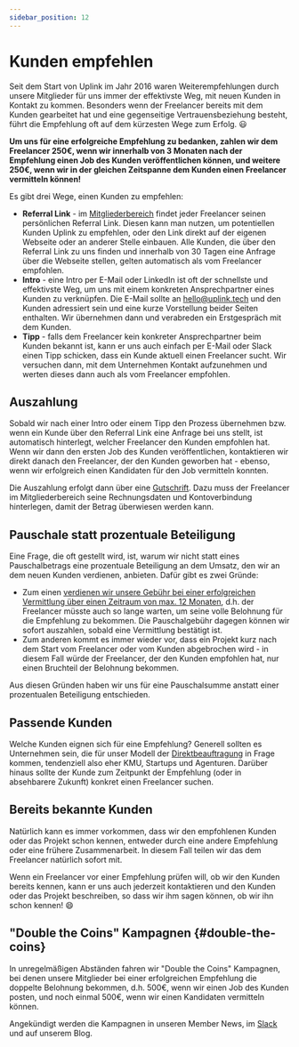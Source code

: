```yaml
---
sidebar_position: 12
---
```


# Kunden empfehlen

Seit dem Start von Uplink im Jahr 2016 waren Weiterempfehlungen durch unsere Mitglieder für uns immer der effektivste Weg, mit neuen Kunden in Kontakt zu kommen. Besonders wenn der Freelancer bereits mit dem Kunden gearbeitet hat und eine gegenseitige Vertrauensbeziehung besteht, führt die Empfehlung oft auf dem kürzesten Wege zum Erfolg. 😃

**Um uns für eine erfolgreiche Empfehlung zu bedanken, zahlen wir dem Freelancer 250€, wenn wir innerhalb von 3 Monaten nach der Empfehlung einen Job des Kunden veröffentlichen können, und weitere 250€, wenn wir in der gleichen Zeitspanne dem Kunden einen Freelancer vermitteln können!**

Es gibt drei Wege, einen Kunden zu empfehlen:

* **Referral Link** - im [Mitgliederbereich](https://my.uplink.tech/) findet jeder Freelancer seinen persönlichen Referral Link. Diesen kann man nutzen, um potentiellen Kunden Uplink zu empfehlen, oder den Link direkt auf der eigenen Webseite oder an anderer Stelle einbauen. Alle Kunden, die über den Referral Link zu uns finden und innerhalb von 30 Tagen eine Anfrage über die Webseite stellen, gelten automatisch als vom Freelancer empfohlen.
* **Intro** - eine Intro per E-Mail oder LinkedIn ist oft der schnellste und effektivste Weg, um uns mit einem konkreten Ansprechpartner eines Kunden zu verknüpfen. Die E-Mail sollte an hello@uplink.tech und den Kunden adressiert sein und eine kurze Vorstellung beider Seiten enthalten. Wir übernehmen dann und verabreden ein Erstgespräch mit dem Kunden.
* **Tipp** - falls dem Freelancer kein konkreter Ansprechpartner beim Kunden bekannt ist, kann er uns auch einfach per E-Mail oder Slack einen Tipp schicken, dass ein Kunde aktuell einen Freelancer sucht. Wir versuchen dann, mit dem Unternehmen Kontakt aufzunehmen und werten dieses dann auch als vom Freelancer empfohlen.

## Auszahlung

Sobald wir nach einer Intro oder einem Tipp den Prozess übernehmen bzw. wenn ein Kunde über den Referral Link eine Anfrage bei uns stellt, ist automatisch hinterlegt, welcher Freelancer den Kunden empfohlen hat. Wenn wir dann den ersten Job des Kunden veröffentlichen, kontaktieren wir direkt danach den Freelancer, der den Kunden geworben hat - ebenso, wenn wir erfolgreich einen Kandidaten für den Job vermitteln konnten.

Die Auszahlung erfolgt dann über eine [Gutschrift](https://www.informer.eu/de/buchhaltung-wiki/lexikon-fur-buchhaltung/gutschrift-was-ist-eine-gutschrift/). Dazu muss der Freelancer im Mitgliederbereich seine Rechnungsdaten und Kontoverbindung hinterlegen, damit der Betrag überwiesen werden kann.

## Pauschale statt prozentuale Beteiligung

Eine Frage, die oft gestellt wird, ist, warum wir nicht statt eines Pauschalbetrags eine prozentuale Beteiligung an dem Umsatz, den wir an dem neuen Kunden verdienen, anbieten.
Dafür gibt es zwei Gründe:

* Zum einen [verdienen wir unsere Gebühr bei einer erfolgreichen Vermittlung über einen Zeitraum von max. 12 Monaten](our-fee.md), d.h. der Freelancer müsste auch so lange warten, um seine volle Belohnung für die Empfehlung zu bekommen. Die Pauschalgebühr dagegen können wir sofort auszahlen, sobald eine Vermittlung bestätigt ist.
* Zum anderen kommt es immer wieder vor, dass ein Projekt kurz nach dem Start vom Freelancer oder vom Kunden abgebrochen wird - in diesem Fall würde der Freelancer, der den Kunden empfohlen hat, nur einen Bruchteil der Belohnung bekommen.

Aus diesen Gründen haben wir uns für eine Pauschalsumme anstatt einer prozentualen Beteiligung entschieden.

## Passende Kunden

Welche Kunden eignen sich für eine Empfehlung? Generell sollten es Unternehmen sein, die für unser Modell der [Direktbeauftragung](../clients/direct-engagement.md) in Frage kommen, tendenziell also eher KMU, Startups und Agenturen. Darüber hinaus sollte der Kunde zum Zeitpunkt der Empfehlung (oder in absehbarere Zukunft) konkret einen Freelancer suchen.

## Bereits bekannte Kunden

Natürlich kann es immer vorkommen, dass wir den empfohlenen Kunden oder das Projekt schon kennen, entweder durch eine andere Empfehlung oder eine frühere Zusammenarbeit. In diesem Fall teilen wir das dem Freelancer natürlich sofort mit.

Wenn ein Freelancer vor einer Empfehlung prüfen will, ob wir den Kunden bereits kennen, kann er uns auch jederzeit kontaktieren und den Kunden oder das Projekt beschreiben, so dass wir ihm sagen können, ob wir ihn schon kennen! 😄

## "Double the Coins" Kampagnen {#double-the-coins}

In unregelmäßigen Abständen fahren wir "Double the Coins" Kampagnen, bei denen unsere Mitglieder bei einer erfolgreichen Empfehlung die doppelte Belohnung bekommen, d.h. 500€, wenn wir einen Job des Kunden posten, und noch einmal 500€, wenn wir einen Kandidaten vermitteln können.

Angekündigt werden die Kampagnen in unseren Member News, im [Slack](our-slack.md) und auf unserem Blog.
